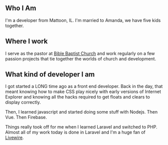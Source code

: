 ## Who I Am
I'm a developer from Mattoon, IL.  I'm married to Amanda, we have five kids together.

## Where I work
I serve as the pastor at [Bible Baptist Church](https://biblebaptistmattoon.org) and work regularly on a few passion projects that tie together the worlds of church and development.

## What kind of developer I am
I got started a LONG time ago as a front end developer.  Back in the day, that meant knowing how to make CSS play nicely with early versions of Internet Explorer and knowing all the hacks required to get floats and clears to display correctly.

Then, I learned javascript and started doing some stuff with Nodejs.  Then Vue.  Then Firebase.

Things really took off for me when I learned Laravel and switched to PHP.  Almost all of my work today is done in Laravel and I'm a huge fan of [Livewire](https://laravel-livewire.com).

